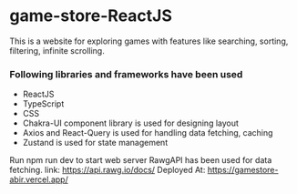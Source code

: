 # game-store-ReactJS
This is a website for exploring games with features like searching, sorting, filtering, infinite scrolling. 



### Following libraries and frameworks have been used
- ReactJS
- TypeScript 
- CSS 
- Chakra-UI component library is used for designing layout
- Axios and React-Query is used for handling data fetching, caching
- Zustand is used for state management

Run npm run dev to start web server
RawgAPI has been used for data fetching. link: https://api.rawg.io/docs/
Deployed At: https://gamestore-abir.vercel.app/
